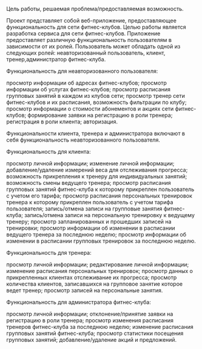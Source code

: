 Цель работы, решаемая проблема/предоставляемая возможность.

Проект представляет собой веб-приложение, предоставляющее функциональность для сети фитнес-клубов. Целью работы является разработка сервиса для сети фитнес-клубов. Приложение предоставляет различную функциональность пользователям в зависимости от их ролей. Пользователь может обладать одной из следующих ролей: неавторизованный пользователь, клиент, тренер,администратор фитнес-клуба.

Функциональность для неавторизованного пользователя:

просмотр информации об адресах фитнес-клубов;
просмотр информации об услугах фитнес-клубов;
просмотр расписания групповых занятий в каждом из клубов сети;
просмотр тренер сети фитнес-клубов и их расписания, возможность фильтрации по клубу;
просмотр информации о стоимости абонементов и акциях сети фитнес-клубов;
формирование заявки на регистрацию в роли тренера;
регистрация в роли клиента;
авторизация.


Функциональности клиента, тренера и администратора включают в себя функциональность неавторизованного пользователя.

Функциональность для клиента:

просмотр личной информации;
изменение личной информации;
добавление/удаление измерений веса для отслеживания прогресса;
возможность прикрепления к тренеру для индивидуальных занятий;
возможность смены ведущего тренера;
просмотр расписания групповых занятий фитнес-клуба к которому прикреплен пользователь с учетом его тарифа;
просмотр расписания персональных тренировок тренера к которому прикреплен пользователь с учетом тарифа пользователя;
запись/отмена записи на групповые занятия фитнес-клуба;
запись/отмена записи на персональную тренировку к ведущему тренеру;
просмотр запланированных и прошедших записей на тренировки;
просмотр информации об изменении в расписании ведущего тренера за последнюю неделю;
просмотр информации об изменении в расписании групповых тренировок за последнюю неделю.

Функциональность для тренера:

просмотр личной информации;
редактирование личной информации;
изменение расписания персональных тренировок;
просмотр данных о прикрепленных клиентах отслеживание их прогресса;
просмотр количества клиентов, записавшихся на групповое занятие которое ведет тренер;
просмотр записей на персональные занятия.

Функциональность для администратора фитнес-клуба:

просмотр личной информации;
отклонение/принятие заявки на регистрацию в роли тренера;
просмотр изменения расписания тренеров фитнес-клуба за последнюю неделю;
изменение расписания групповых занятий фитнес-клуба;
просмотр статистики посещения групповых занятий;
добавление/удаление акций и предложений.

